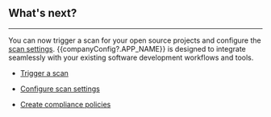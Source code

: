 ## What's next?

<hr class="thick" />

You can now trigger a scan for your open source projects and configure the [scan settings](). {{companyConfig?.APP_NAME}} is designed to integrate seamlessly with your existing software development workflows and tools.

- [Trigger a scan](../Trigger-Scan-via-UI/)

- [Configure scan settings](#)

- [Create compliance policies](#)
